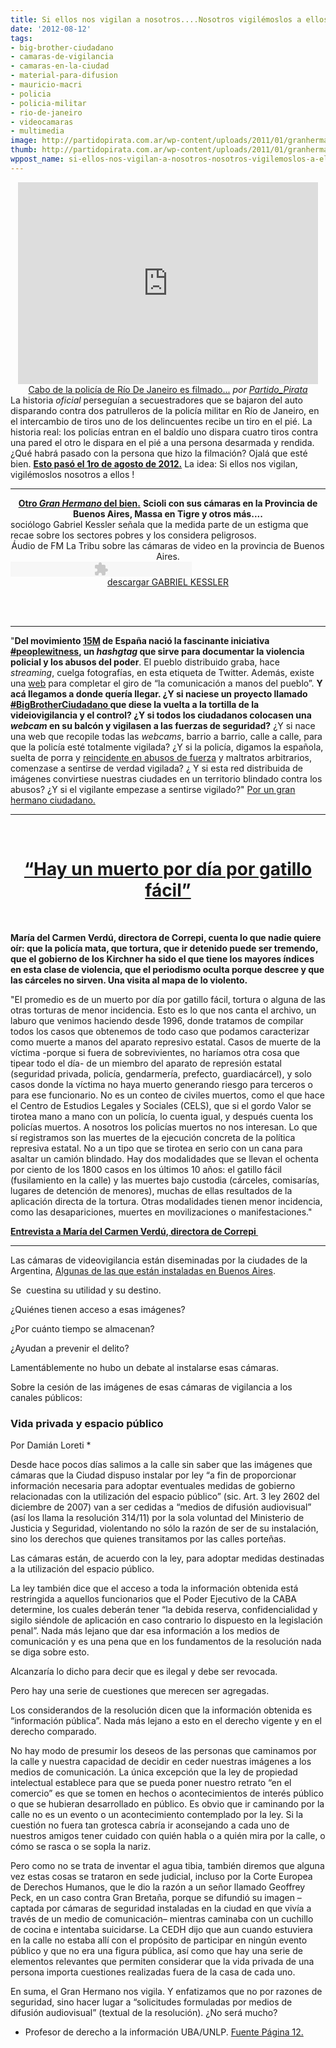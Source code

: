 ```yaml
---
title: Si ellos nos vigilan a nosotros....Nosotros vigilémoslos a ellos.
date: '2012-08-12'
tags:
- big-brother-ciudadano
- camaras-de-vigilancia
- camaras-en-la-ciudad
- material-para-difusion
- mauricio-macri
- policia
- policia-militar
- rio-de-janeiro
- videocamaras
- multimedia
image: http://partidopirata.com.ar/wp-content/uploads/2011/01/granhermano.jpg
thumb: http://partidopirata.com.ar/wp-content/uploads/2011/01/granhermano-150x150.jpg
wppost_name: si-ellos-nos-vigilan-a-nosotros-nosotros-vigilemoslos-a-ellos
---
```


<center>
<iframe src="http://www.dailymotion.com/embed/video/xsroyy" frameborder="0" width="480" height="323"></iframe>
<a href="http://www.dailymotion.com/video/xsroyy_cabo-de-la-policia-de-rio-de-janeiro-es-filmado-disparandole-a-alguien-ya-rendido_news" target="_blank">Cabo de la policía de Río De Janeiro es filmado...</a> <em>por <a href="http://www.dailymotion.com/Partido_Pirata" target="_blank">Partido_Pirata</a></em></center>La historia <em>oficial</em> perseguían a secuestradores que se bajaron del auto disparando contra dos patrulleros de la policía militar en Río de Janeiro, en el intercambio de tiros uno de los delincuentes recibe un tiro en el pié.
La historia real: los policías entran en el baldío uno dispara cuatro tiros contra una pared el otro le dispara en el pié a una persona desarmada y rendida.
¿Qué habrá pasado con la persona que hizo la filmación?
Ojalá que esté bien.
<strong><a href="http://g1.globo.com/jornal-hoje/noticia/2012/08/cabo-da-policia-militar-e-preso-por-atirar-em-bandido-ja-rendido-no-rj.html" target="_blank">Esto pasó el 1ro de agosto de 2012.</a></strong>
La idea: Si ellos nos vigilan, vigilémoslos nosotros a ellos !

<hr />

<center>
<strong><a href="http://partidopirata.com.ar/7344/si-ellos-nos-vigilan-a-nosotros-nosotros-vigilemoslos-a-ellos-ii-gran-hermano-del-bien" target="_blank">Otro <em>Gran Hermano</em> del bien.</a></strong>
<strong>Scioli con sus cámaras en la Provincia de Buenos Aires, Massa en Tigre y otros más....</strong></center>sociólogo Gabriel Kessler señala que la medida parte de un estigma que recae sobre los sectores pobres y los considera peligrosos.

<center>Áudio de FM La Tribu sobre las cámaras de video en la provincia de Buenos Aires.</center>
<div style="text-align: justify;"></div>
<div class="audioplayer_container"><object id="http://fmlatribu.com/audioplayer_1" style="outline: medium none;" width="290" height="24" classid="clsid:d27cdb6e-ae6d-11cf-96b8-444553540000" codebase="http://download.macromedia.com/pub/shockwave/cabs/flash/swflash.cab#version=6,0,40,0" name="audioplayer_1"><param name="wmode" value="transparent" /><param name="menu" value="false" /><param name="flashvars" value="animation=no&amp;encode=no&amp;initialvolume=60&amp;remaining=yes&amp;noinfo=no&amp;buffer=5&amp;checkpolicy=no&amp;rtl=no&amp;bg=252525&amp;text=252525&amp;leftbg=252525&amp;lefticon=ffffff&amp;volslider=7a7a7a&amp;voltrack=ffffff&amp;rightbg=252525&amp;rightbghover=000000&amp;righticon=a3a1a1&amp;righticonhover=FFFFFF&amp;track=FFFFFF&amp;loader=c7c7c7&amp;border=CCCCCC&amp;tracker=faf7a5&amp;skip=808080&amp;titles=GABRIEL%20KESSLER&amp;soundFile=http%3A%2F%2Ffmlatribu.com%2Fnoticias%2Fwp-content%2Fuploads%2F2011%2F06%2FGABRIEL-KESSLER.mp3&amp;playerID=audioplayer_1" /><param name="src" value="http://fmlatribu.com/noticias/wp-content/plugins/audio-player/assets/player.swf?ver=2.0.4.1" /><embed id="http://fmlatribu.com/audioplayer_1" style="outline: medium none;" width="290" height="24" type="application/x-shockwave-flash" src="http://fmlatribu.com/noticias/wp-content/plugins/audio-player/assets/player.swf?ver=2.0.4.1" wmode="transparent" menu="false" flashvars="animation=no&amp;encode=no&amp;initialvolume=60&amp;remaining=yes&amp;noinfo=no&amp;buffer=5&amp;checkpolicy=no&amp;rtl=no&amp;bg=252525&amp;text=252525&amp;leftbg=252525&amp;lefticon=ffffff&amp;volslider=7a7a7a&amp;voltrack=ffffff&amp;rightbg=252525&amp;rightbghover=000000&amp;righticon=a3a1a1&amp;righticonhover=FFFFFF&amp;track=FFFFFF&amp;loader=c7c7c7&amp;border=CCCCCC&amp;tracker=faf7a5&amp;skip=808080&amp;titles=GABRIEL%20KESSLER&amp;soundFile=http%3A%2F%2Ffmlatribu.com%2Fnoticias%2Fwp-content%2Fuploads%2F2011%2F06%2FGABRIEL-KESSLER.mp3&amp;playerID=audioplayer_1" name="audioplayer_1" /></object></div>
<div style="text-align: center;"><a href="http://fmlatribu.com/noticias/wp-content/uploads/2011/06/GABRIEL-KESSLER.mp3">descargar GABRIEL KESSLER</a></div>
&nbsp;

&nbsp;

<hr />

"<strong>Del movimiento <a href="http://wiki.15m.cc/wiki/Portada" target="_blank">15M</a> de España nació la fascinante iniciativa <a title="#peoplewitness" href="https://twitter.com/search/?src=hash&amp;q=%23peoplewitness" data-query-source="hashtag_click"><s>#</s>peoplewitness</a>, un <em>hashgtag</em> que sirve para documentar la violencia policial y los abusos del poder</strong>. El pueblo distribuido graba, hace <em>streaming</em>, cuelga fotografías, en esta etiqueta de Twitter. Además, existe una <a href="http://peoplewitness.wordpress.com/" target="_blank">web</a> para completar el giro de “la comunicación a manos del pueblo”. <strong>Y acá llegamos a donde quería llegar. ¿Y si naciese un proyecto llamado <a title="#peoplewitness" href="https://twitter.com/search/?src=hash&amp;q=%23peoplewitness" data-query-source="hashtag_click"><s>#</s>BigBrotherCiudadano </a>que diese la vuelta a la tortilla de la videiovigilancia y el control? ¿Y si todos los ciudadanos colocasen una <em>webcam</em> en su balcón y vigilasen a las fuerzas de seguridad?</strong> ¿Y si nace una web que recopile todas las <em>webcams</em>, barrio a barrio, calle a calle, para que la policía esté totalmente vigilada? ¿Y si la policía, digamos la española, suelta de porra y <a href="http://www.cuartopoder.es/invitados/fotoperiodistas-agredidos-en-las-protestas-del-15m-denunciaran-ante-cifuentes-el-aumento-de-la-violencia-policial/648" target="_blank">reincidente en abusos de fuerza</a> y maltratos arbitrarios, comenzase a sentirse de verdad vigilada? ¿ Y si esta red distribuida de imágenes convirtiese nuestras ciudades en un territorio blindado contra los abusos? ¿Y si el vigilante empezase a sentirse vigilado?"
<a href="http://blogs.20minutos.es/codigo-abierto/2012/08/12/por-un-gran-hermano-ciudadano-contra-el-poder/" target="_blank">Por un gran hermano ciudadano.</a>

<hr />

&nbsp;
<h1 style="text-align: center;"><a title="Permanent Link to “Hay un muerto por día por gatillo fácil”" href="http://www.nosdigital.com.ar/2012/08/hay-un-muerto-por-dia-por-gatillo-facil/" rel="bookmark">“Hay un muerto por día por gatillo fácil”</a></h1>
&nbsp;

<strong>María del Carmen Verdú, directora de Correpi, cuenta lo que nadie quiere oír: que la policía mata, que tortura, que ir detenido puede ser tremendo, que el gobierno de los Kirchner ha sido el que tiene los mayores índices en esta clase de violencia, que el periodismo oculta porque descree y que las cárceles no sirven. Una visita al mapa de lo violento.</strong>

"El promedio es de un muerto por día por gatillo fácil, tortura o alguna de las otras torturas de menor incidencia. Esto es lo que nos canta el archivo, un laburo que venimos haciendo desde 1996, donde tratamos de compilar todos los casos que obtenemos de todo caso que podamos caracterizar como muerte a manos del aparato represivo estatal. Casos de muerte de la víctima -porque si fuera de sobrevivientes, no haríamos otra cosa que tipear todo el día- de un miembro del aparato de represión estatal (seguridad privada, policía, gendarmería, prefecto, guardiacárcel), y solo casos donde la víctima no haya muerto generando riesgo para terceros o para ese funcionario. No es un conteo de civiles muertos, como el que hace el Centro de Estudios Legales y Sociales (CELS), que si el gordo Valor se tirotea mano a mano con un policía, lo cuenta igual, y después cuenta los policías muertos. A nosotros los policías muertos no nos interesan. Lo que sí registramos son las muertes de la ejecución concreta de la política represiva estatal. No a un tipo que se tirotea en serio con un cana para asaltar un camión blindado. Hay dos modalidades que se llevan el ochenta por ciento de los 1800 casos en los últimos 10 años: el gatillo fácil (fusilamiento en la calle) y las muertes bajo custodia (cárceles, comisarías, lugares de detención de menores), muchas de ellas resultados de la aplicación directa de la tortura. Otras modalidades tienen menor incidencia, como las desapariciones, muertes en movilizaciones o manifestaciones."

<strong><a href="http://www.nosdigital.com.ar/2012/08/hay-un-muerto-por-dia-por-gatillo-facil/" target="_blank">Entrevista a María del Carmen Verdú, directora de Correpi  </a></strong>

<hr />

Las cámaras de videovigilancia están diseminadas por la ciudades de la Argentina, <a href="http://camaras.buenosaires.gob.ar/" target="_blank">Algunas de las que están instaladas en Buenos Aires</a>.

Se  cuestina su utilidad y su destino.

¿Quiénes tienen acceso a esas imágenes?

¿Por cuánto tiempo se almacenan?

¿Ayudan a prevenir el delito?

Lamentáblemente no hubo un debate al instalarse esas cámaras.

Sobre la cesión de las imágenes de esas cámaras de vigilancia a los canales públicos:
<h3>Vida privada y espacio público</h3>
Por Damián Loreti *

Desde hace pocos días salimos a la calle sin saber que las imágenes que cámaras que la Ciudad dispuso instalar por ley “a fin de proporcionar información necesaria para adoptar eventuales medidas de gobierno relacionadas con la utilización del espacio público” (sic. Art. 3 ley 2602 del diciembre de 2007) van a ser cedidas a “medios de difusión audiovisual” (así los llama la resolución 314/11) por la sola voluntad del Ministerio de Justicia y Seguridad, violentando no sólo la razón de ser de su instalación, sino los derechos que quienes transitamos por las calles porteñas.

Las cámaras están, de acuerdo con la ley, para adoptar medidas destinadas a la utilización del espacio público.

La ley también dice que el acceso a toda la información obtenida está restringida a aquellos funcionarios que el Poder Ejecutivo de la CABA determine, los cuales deberán tener “la debida reserva, confidencialidad y sigilo siéndole de aplicación en caso contrario lo dispuesto en la legislación penal”. Nada más lejano que dar esa información a los medios de comunicación y es una pena que en los fundamentos de la resolución nada se diga sobre esto.

Alcanzaría lo dicho para decir que es ilegal y debe ser revocada.

Pero hay una serie de cuestiones que merecen ser agregadas.

Los considerandos de la resolución dicen que la información obtenida es “información pública”. Nada más lejano a esto en el derecho vigente y en el derecho comparado.

No hay modo de presumir los deseos de las personas que caminamos por la calle y nuestra capacidad de decidir en ceder nuestras imágenes a los medios de comunicación. La única excepción que la ley de propiedad intelectual establece para que se pueda poner nuestro retrato “en el comercio” es que se tomen en hechos o acontecimientos de interés público o que se hubieran desarrollado en público. Es obvio que ir caminando por la calle no es un evento o un acontecimiento contemplado por la ley. Si la cuestión no fuera tan grotesca cabría ir aconsejando a cada uno de nuestros amigos tener cuidado con quién habla o a quién mira por la calle, o cómo se rasca o se sopla la nariz.

Pero como no se trata de inventar el agua tibia, también diremos que alguna vez estas cosas se trataron en sede judicial, incluso por la Corte Europea de Derechos Humanos, que le dio la razón a un señor llamado Geoffrey Peck, en un caso contra Gran Bretaña, porque se difundió su imagen –captada por cámaras de seguridad instaladas en la ciudad en que vivía a través de un medio de comunicación– mientras caminaba con un cuchillo de cocina e intentaba suicidarse. La CEDH dijo que aun cuando estuviera en la calle no estaba allí con el propósito de participar en ningún evento público y que no era una figura pública, así como que hay una serie de elementos relevantes que permiten considerar que la vida privada de una persona importa cuestiones realizadas fuera de la casa de cada uno.

En suma, el Gran Hermano nos vigila. Y enfatizamos que no por razones de seguridad, sino hacer lugar a “solicitudes formuladas por medios de difusión audiovisual” (textual de la resolución). ¿No será mucho?

* Profesor de derecho a la información UBA/UNLP.
<a href="http://www.pagina12.com.ar/diario/sociedad/3-170444-2011-06-20.html" target="_blank">Fuente Página 12.</a>

